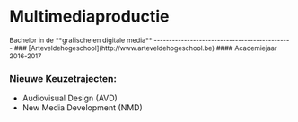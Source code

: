 Multimediaproductie
===================

<small>
Bachelor in de **grafische en digitale media**
----------------------------------------------
### [Arteveldehogeschool](http://www.arteveldehogeschool.be)
#### Academiejaar 2016-2017
</small>

### Nieuwe Keuzetrajecten:

 - Audiovisual Design (AVD)
 - New Media Development (NMD)
